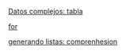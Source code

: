 [Datos complejos: tabla](./tablaTiposDatos.md)

[for](./for.md)

[generando listas: comprenhesion](./generaListas.md)
